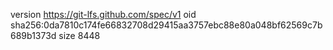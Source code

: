 version https://git-lfs.github.com/spec/v1
oid sha256:0da7810c174fe66832708d29415aa3757ebc88e80a048bf62569c7b689b1373d
size 8448
